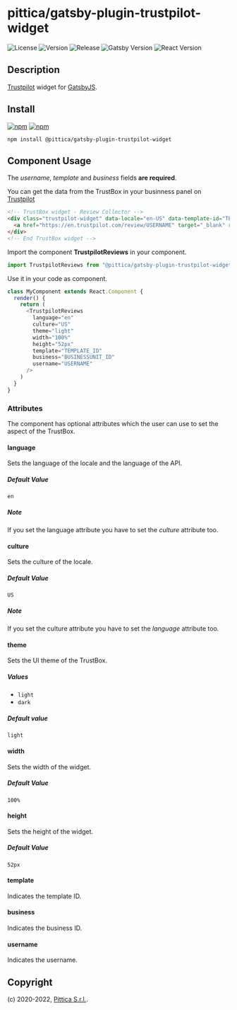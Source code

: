 # pittica/gatsby-plugin-trustpilot-widget

![License](https://img.shields.io/github/license/pittica/gatsby-plugin-trustpilot-widget)
![Version](https://img.shields.io/github/package-json/v/pittica/gatsby-plugin-trustpilot-widget)
![Release](https://img.shields.io/github/v/release/pittica/gatsby-plugin-trustpilot-widget)
![Gatsby Version](https://img.shields.io/npm/dependency-version/@pittica/gatsby-plugin-trustpilot-widget/peer/gatsby)
![React Version](https://img.shields.io/github/package-json/dependency-version/pittica/gatsby-plugin-trustpilot-widget/react)

## Description

[Trustpilot](https://www.trustpilot.com/) widget for [GatsbyJS](https://www.gatsbyjs.org/).

## Install

[![npm](https://img.shields.io/npm/v/@pittica/gatsby-plugin-trustpilot-widget)](https://www.npmjs.com/package/@pittica/gatsby-plugin-trustpilot-widget)
[![npm](https://img.shields.io/npm/dm/@pittica/gatsby-plugin-trustpilot-widget)](https://www.npmjs.com/package/@pittica/gatsby-plugin-trustpilot-widget)

```shell
npm install @pittica/gatsby-plugin-trustpilot-widget
```

## Component Usage

The _username_, _template_ and _business_ fields **are required**.

You can get the data from the TrustBox in your businness panel on [Trustpilot](https://www.trustpilot.com/)

```HTML
<!-- TrustBox widget - Review Collector -->
<div class="trustpilot-widget" data-locale="en-US" data-template-id="TEMPLATE_ID" data-businessunit-id="BUSINESSUNIT_ID" data-style-height="52px" data-style-width="100%">
  <a href="https://en.trustpilot.com/review/USERNAME" target="_blank" rel="noopener">Trustpilot</a>
</div>
<!-- End TrustBox widget -->
```

Import the component **TrustpilotReviews** in your component.

```javascript
import TrustpilotReviews from "@pittica/gatsby-plugin-trustpilot-widget"
```

Use it in your code as component.

```javascript
class MyComponent extends React.Component {
  render() {
    return (
      <TrustpilotReviews
        language="en"
        culture="US"
        theme="light"
        width="100%"
        height="52px"
        template="TEMPLATE_ID"
        business="BUSINESSUNIT_ID"
        username="USERNAME"
      />
    )
  }
}
```

### Attributes

The component has optional attributes which the user can use to set the aspect of the TrustBox.

#### language

Sets the language of the locale and the language of the API.

##### Default Value

`en`

##### Note

If you set the language attribute you have to set the _culture_ attribute too.

#### culture

Sets the culture of the locale.

##### Default Value

`US`

##### Note

If you set the culture attribute you have to set the _language_ attribute too.

#### theme

Sets the UI theme of the TrustBox.

##### Values

- `light`
- `dark`

##### Default value

`light`

#### width

Sets the width of the widget.

##### Default Value

`100%`

#### height

Sets the height of the widget.

##### Default Value

`52px`

#### template

Indicates the template ID.

#### business

Indicates the business ID.

#### username

Indicates the username.

## Copyright

(c) 2020-2022, [Pittica S.r.l.](https://pittica.com).
